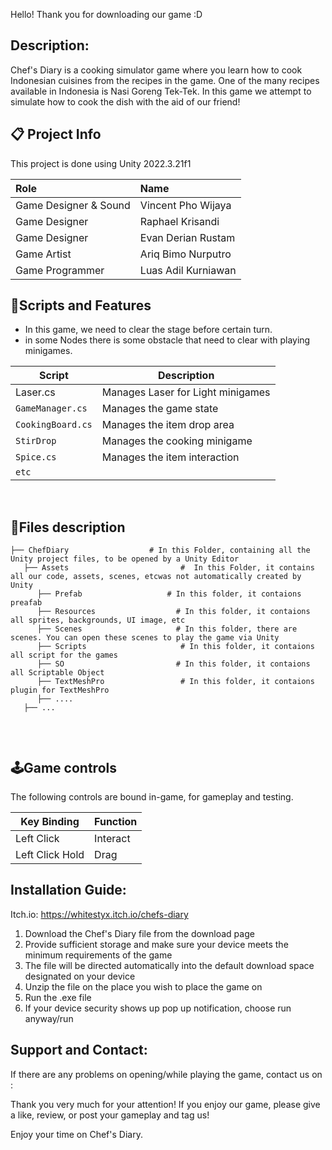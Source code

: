 

Hello! Thank you for downloading our game :D
## Description:

Chef's Diary is a cooking simulator game where you learn how to cook Indonesian cuisines from the recipes in the game. One of the many recipes available in Indonesia is Nasi Goreng Tek-Tek.
In this game we attempt to simulate how to cook the dish with the aid of our friend!

## 📋 Project Info
This project is done using Unity 2022.3.21f1

| **Role** | **Name** | 
|:-|:-|
| Game Designer & Sound | Vincent Pho Wijaya |
| Game Designer | Raphael Krisandi |
| Game Designer | Evan Derian Rustam |
| Game Artist | Ariq Bimo Nurputro |
| Game Programmer| Luas Adil Kurniawan |

##  📜Scripts and Features

- In this game, we need to clear the stage before certain turn.
- in some Nodes there is some obstacle that need to clear with playing minigames.

|  Script       | Description                                                  |
| ------------------- | ------------------------------------------------------------ |
| Laser.cs | Manages Laser for Light minigames |
| `GameManager.cs`  | Manages the game state |
| `CookingBoard.cs` | Manages the item drop area |
| `StirDrop`  | Manages the cooking minigame |
| `Spice.cs`  | Manages the item interaction |
| `etc`  | |



<br>


## 📂Files description

```
├── ChefDiary                  # In this Folder, containing all the Unity project files, to be opened by a Unity Editor
   ├── Assets                         #  In this Folder, it contains all our code, assets, scenes, etcwas not automatically created by Unity
      ├── Prefab                   # In this folder, it contaions preafab
      ├── Resources                  # In this folder, it contaions all sprites, backgrounds, UI image, etc
      ├── Scenes                     # In this folder, there are scenes. You can open these scenes to play the game via Unity
      ├── Scripts                     # In this folder, it contaions all script for the games
      ├── SO                         # In this folder, it contaions all Scriptable Object
      ├── TextMeshPro                 # In this folder, it contaions plugin for TextMeshPro
      ├── ....
   ├── ...
      
```
<br>

## 🕹️Game controls
The following controls are bound in-game, for gameplay and testing.

| Key Binding       | Function          |
| ----------------- | ----------------- |
| Left Click        | Interact          |
| Left Click Hold   | Drag              |

## Installation Guide:

Itch.io: https://whitestyx.itch.io/chefs-diary
1. Download the Chef's Diary file from the download page
2. Provide sufficient storage and make sure your device meets the minimum requirements of the game
3. The file will be directed automatically into the default download space designated on your device
4. Unzip the file on the place you wish to place the game on
5. Run the .exe file
6. If your device security shows up pop up notification, choose run anyway/run

## Support and Contact:

If there are any problems on opening/while playing the game, contact us on :


Thank you very much for your attention!
If you enjoy our game, please give a like, review, or post your gameplay and tag us!

Enjoy your time on Chef's Diary. 
